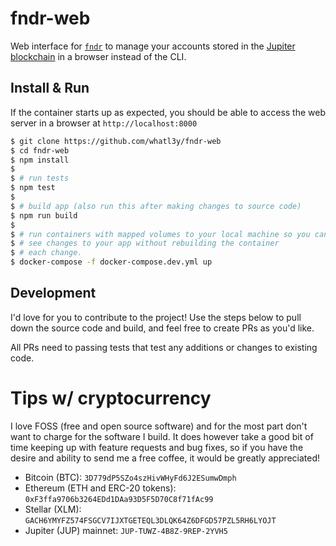 # fndr-web

Web interface for [`fndr`](https://github.com/whatl3y/fndr) to manage your accounts stored in the [Jupiter blockchain](https://gojupiter.tech/) in a browser instead of the CLI.

## Install & Run

If the container starts up as expected, you should be able to access the web server in a browser at `http://localhost:8000`

```sh
$ git clone https://github.com/whatl3y/fndr-web
$ cd fndr-web
$ npm install
$
$ # run tests
$ npm test
$
$ # build app (also run this after making changes to source code)
$ npm run build
$
$ # run containers with mapped volumes to your local machine so you can
$ # see changes to your app without rebuilding the container
$ # each change.
$ docker-compose -f docker-compose.dev.yml up
```

## Development

I'd love for you to contribute to the project! Use the steps below to pull down the source code and build, and feel free to create PRs as you'd like.

All PRs need to passing tests that test any additions or changes to existing code.

# Tips w/ cryptocurrency

I love FOSS (free and open source software) and for the most part don't want to charge for the software I build. It does however take a good bit of time keeping up with feature requests and bug fixes, so if you have the desire and ability to send me a free coffee, it would be greatly appreciated!

- Bitcoin (BTC): `3D779dP5SZo4szHivWHyFd6J2ESumwDmph`
- Ethereum (ETH and ERC-20 tokens): `0xF3ffa9706b3264EDd1DAa93D5F5D70C8f71fAc99`
- Stellar (XLM): `GACH6YMYFZ574FSGCV7IJXTGETEQL3DLQK64Z6DFGD57PZL5RH6LYOJT`
- Jupiter (JUP) mainnet: `JUP-TUWZ-4B8Z-9REP-2YVH5`

